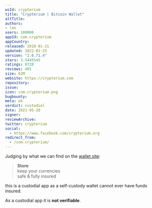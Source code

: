 ```yaml
---
wsId: crypterium
title: "Crypterium | Bitcoin Wallet"
altTitle: 
authors:
- leo
users: 100000
appId: com.crypterium
appCountry: 
released: 2018-01-21
updated: 2022-02-25
version: "2.6.71.4"
stars: 3.5445545
ratings: 8728
reviews: 401
size: 62M
website: https://crypterium.com
repository: 
issue: 
icon: com.crypterium.png
bugbounty: 
meta: ok
verdict: custodial
date: 2021-05-20
signer: 
reviewArchive:
twitter: crypterium
social:
  - https://www.facebook.com/crypterium.org
redirect_from:
  - /com.crypterium/
---
```


Judging by what we can find on the [wallet site](https://wallet.crypterium.com/):

> **Store**<br>
  keep your currencies<br>
  safe & fully insured

this is a custodial app as a self-custody wallet cannot ever have funds insured.

As a custodial app it is **not verifiable**.
